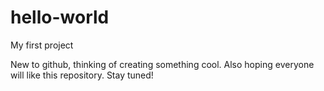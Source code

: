 # hello-world
My first project

New to github, thinking of creating something cool. Also hoping everyone will like this repository. Stay tuned!
